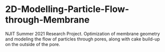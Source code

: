 # 2D-Modelling-Particle-Flow-through-Membrane
NJIT Summer 2021 Research Project. Optimization of membrane geometry and modeling the flow of particles through pores, along with cake build-up on the outside of the pore.
